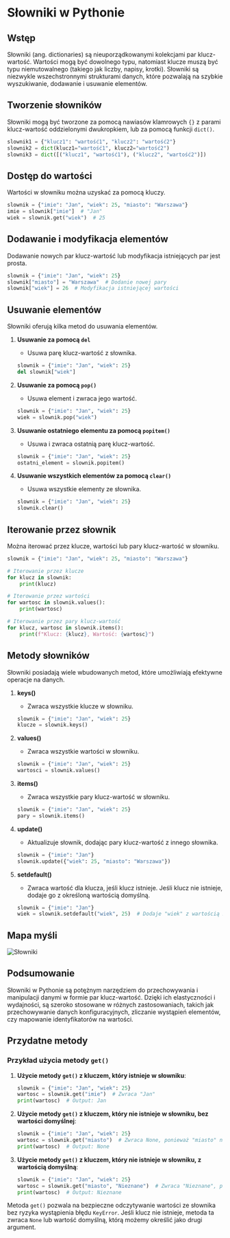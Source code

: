 # Słowniki w Pythonie

## Wstęp

Słowniki (ang. dictionaries) są nieuporządkowanymi kolekcjami par klucz-wartość. Wartości mogą być dowolnego typu, natomiast klucze muszą być typu niemutowalnego (takiego jak liczby, napisy, krotki). Słowniki są niezwykle wszechstronnymi strukturami danych, które pozwalają na szybkie wyszukiwanie, dodawanie i usuwanie elementów.

## Tworzenie słowników

Słowniki mogą być tworzone za pomocą nawiasów klamrowych `{}` z parami klucz-wartość oddzielonymi dwukropkiem, lub za pomocą funkcji `dict()`.

```python
slownik1 = {"klucz1": "wartość1", "klucz2": "wartość2"}
slownik2 = dict(klucz1="wartość1", klucz2="wartość2")
slownik3 = dict([("klucz1", "wartość1"), ("klucz2", "wartość2")])
```

## Dostęp do wartości

Wartości w słowniku można uzyskać za pomocą kluczy.

```python
slownik = {"imie": "Jan", "wiek": 25, "miasto": "Warszawa"}
imie = slownik["imie"]  # "Jan"
wiek = slownik.get("wiek")  # 25
```

## Dodawanie i modyfikacja elementów

Dodawanie nowych par klucz-wartość lub modyfikacja istniejących par jest prosta.

```python
slownik = {"imie": "Jan", "wiek": 25}
slownik["miasto"] = "Warszawa"  # Dodanie nowej pary
slownik["wiek"] = 26  # Modyfikacja istniejącej wartości
```

## Usuwanie elementów

Słowniki oferują kilka metod do usuwania elementów.

1. **Usuwanie za pomocą `del`**
   - Usuwa parę klucz-wartość z słownika.

   ```python
   slownik = {"imie": "Jan", "wiek": 25}
   del slownik["wiek"]
   ```

2. **Usuwanie za pomocą `pop()`**
   - Usuwa element i zwraca jego wartość.

   ```python
   slownik = {"imie": "Jan", "wiek": 25}
   wiek = slownik.pop("wiek")
   ```

3. **Usuwanie ostatniego elementu za pomocą `popitem()`**
   - Usuwa i zwraca ostatnią parę klucz-wartość.

   ```python
   slownik = {"imie": "Jan", "wiek": 25}
   ostatni_element = slownik.popitem()
   ```

4. **Usuwanie wszystkich elementów za pomocą `clear()`**
   - Usuwa wszystkie elementy ze słownika.

   ```python
   slownik = {"imie": "Jan", "wiek": 25}
   slownik.clear()
   ```

## Iterowanie przez słownik

Można iterować przez klucze, wartości lub pary klucz-wartość w słowniku.

```python
slownik = {"imie": "Jan", "wiek": 25, "miasto": "Warszawa"}

# Iterowanie przez klucze
for klucz in slownik:
    print(klucz)

# Iterowanie przez wartości
for wartosc in slownik.values():
    print(wartosc)

# Iterowanie przez pary klucz-wartość
for klucz, wartosc in slownik.items():
    print(f"Klucz: {klucz}, Wartość: {wartosc}")
```

## Metody słowników

Słowniki posiadają wiele wbudowanych metod, które umożliwiają efektywne operacje na danych.

1. **keys()**
   - Zwraca wszystkie klucze w słowniku.

   ```python
   slownik = {"imie": "Jan", "wiek": 25}
   klucze = slownik.keys()
   ```

2. **values()**
   - Zwraca wszystkie wartości w słowniku.

   ```python
   slownik = {"imie": "Jan", "wiek": 25}
   wartosci = slownik.values()
   ```

3. **items()**
   - Zwraca wszystkie pary klucz-wartość w słowniku.

   ```python
   slownik = {"imie": "Jan", "wiek": 25}
   pary = slownik.items()
   ```

4. **update()**
   - Aktualizuje słownik, dodając pary klucz-wartość z innego słownika.

   ```python
   slownik = {"imie": "Jan"}
   slownik.update({"wiek": 25, "miasto": "Warszawa"})
   ```

5. **setdefault()**
   - Zwraca wartość dla klucza, jeśli klucz istnieje. Jeśli klucz nie istnieje, dodaje go z określoną wartością domyślną.

   ```python
   slownik = {"imie": "Jan"}
   wiek = slownik.setdefault("wiek", 25)  # Dodaje "wiek" z wartością 25
   ```

## Mapa myśli

![Słowniki](../../assets/image/Typy%20dnych/Słowniki.png)

## Podsumowanie

Słowniki w Pythonie są potężnym narzędziem do przechowywania i manipulacji danymi w formie par klucz-wartość. Dzięki ich elastyczności i wydajności, są szeroko stosowane w różnych zastosowaniach, takich jak przechowywanie danych konfiguracyjnych, zliczanie wystąpień elementów, czy mapowanie identyfikatorów na wartości.

## Przydatne metody

### Przykład użycia metody `get()`

1. **Użycie metody `get()` z kluczem, który istnieje w słowniku**:

   ```python
   slownik = {"imie": "Jan", "wiek": 25}
   wartosc = slownik.get("imie")  # Zwraca "Jan"
   print(wartosc)  # Output: Jan
   ```

2. **Użycie metody `get()` z kluczem, który nie istnieje w słowniku, bez wartości domyślnej**:

   ```python
   slownik = {"imie": "Jan", "wiek": 25}
   wartosc = slownik.get("miasto")  # Zwraca None, ponieważ "miasto" nie istnieje w słowniku
   print(wartosc)  # Output: None
   ```

3. **Użycie metody `get()` z kluczem, który nie istnieje w słowniku, z wartością domyślną**:

   ```python
   slownik = {"imie": "Jan", "wiek": 25}
   wartosc = slownik.get("miasto", "Nieznane")  # Zwraca "Nieznane", ponieważ "miasto" nie istnieje w słowniku
   print(wartosc)  # Output: Nieznane
   ```

Metoda `get()` pozwala na bezpieczne odczytywanie wartości ze słownika bez ryzyka wystąpienia błędu `KeyError`. Jeśli klucz nie istnieje, metoda ta zwraca `None` lub wartość domyślną, którą możemy określić jako drugi argument.
